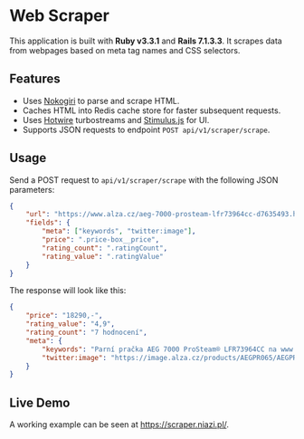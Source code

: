# Web Scraper

This application is built with **Ruby v3.3.1** and **Rails 7.1.3.3**. It scrapes data from webpages based on meta tag names and CSS selectors.

## Features

- Uses [Nokogiri](https://nokogiri.org/) to parse and scrape HTML.
- Caches HTML into Redis cache store for faster subsequent requests.
- Uses [Hotwire](https://hotwire.dev/) turbostreams and [Stimulus.js](https://stimulus.hotwire.dev/) for UI.
- Supports JSON requests to endpoint `POST api/v1/scraper/scrape`.

## Usage

Send a POST request to `api/v1/scraper/scrape` with the following JSON parameters:

```json
{
    "url": "https://www.alza.cz/aeg-7000-prosteam-lfr73964cc-d7635493.htm",
    "fields": {
        "meta": ["keywords", "twitter:image"],
        "price": ".price-box__price",
        "rating_count": ".ratingCount",
        "rating_value": ".ratingValue"
    }
}
```

The response will look like this:

```json
{
    "price": "18290,-",
    "rating_value": "4,9",
    "rating_count": "7 hodnocení",
    "meta": {
        "keywords": "Parní pračka AEG 7000 ProSteam® LFR73964CC na www.alza.cz. ✅ Bezpečný nákup. ✅ Veškeré informace o produktu. ✅ Vhodné příslušenství. ✅ Hodnocení a recenze AEG...",
        "twitter:image": "https://image.alza.cz/products/AEGPR065/AEGPR065.jpg?width=360&height=360"
    }
}
```

## Live Demo

A working example can be seen at https://scraper.niazi.pl/.

